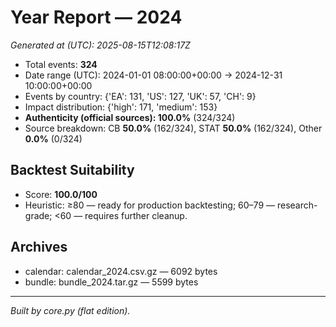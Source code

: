 # Year Report — 2024

_Generated at (UTC): 2025-08-15T12:08:17Z_

- Total events: **324**
- Date range (UTC): 2024-01-01 08:00:00+00:00 → 2024-12-31 10:00:00+00:00
- Events by country: {'EA': 131, 'US': 127, 'UK': 57, 'CH': 9}
- Impact distribution: {'high': 171, 'medium': 153}
- **Authenticity (official sources): 100.0%** (324/324)
- Source breakdown: CB **50.0%** (162/324), STAT **50.0%** (162/324), Other **0.0%** (0/324)

## Backtest Suitability
- Score: **100.0/100**
- Heuristic: ≥80 — ready for production backtesting; 60–79 — research-grade; <60 — requires further cleanup.

## Archives
- calendar: calendar_2024.csv.gz — 6092 bytes
- bundle: bundle_2024.tar.gz — 5599 bytes

---
*Built by core.py (flat edition).*
